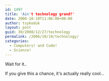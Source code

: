 ```yaml
---
id: 1497
title: 'Ain't technology grand?'
date: 2006-10-10T11:06:00+00:00
author: tsykoduk
layout: post
guid: 30/2008/12/27/technology
permalink: /2006/10/10/technology/
categories:
  - Computers! and Code!
  - Science!
---
```

Wait for it..


If you give this a chance, it's actually really cool...


<object width="425" height="350"><param name="movie" value="http://www.youtube.com/v/NZNTgglPbUA"></param><param name="wmode" value="transparent"></param><embed src="http://www.youtube.com/v/NZNTgglPbUA" type="application/x-shockwave-flash" wmode="transparent" width="425" height="350"></embed></object>